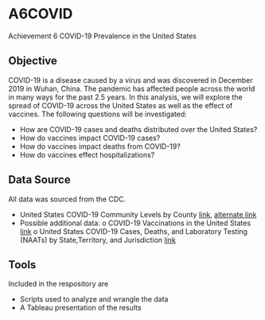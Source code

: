 # A6COVID 
Achievement 6 COVID-19 Prevalence in the United States
## Objective
COVID-19 is a disease caused by a virus and was discovered in December 2019 in Wuhan, China. The pandemic has affected people across the world in many ways for the past 2.5 years. In this analysis, we will explore the spread of COVID-19 across the United States as well as the effect of vaccines.
The following questions will be investigated:
- How are COVID-19 cases and deaths distributed over the United States?
- How do vaccines impact COVID-19 cases?
- How do vaccines impact deaths from COVID-19?
- How do vaccines effect hospitalizations?
## Data Source
All data was sourced from the CDC.
- United States COVID-19 Community Levels by County [link](https://data.cdc.gov/Public-Health-Surveillance/United-States-COVID-19-Community-Levels-by-County/3nnm-4jni), [alternate link](https://covid.cdc.gov/covid-data-tracker/?CDC_AA_refVal=https%3A%2F%2Fwww.cdc.gov%2Fcoronavirus%2F2019-ncov%2Fcases-updates%2Fcases-in-us.html#county-view?list_select_state=all_states&data-type=CommunityLevels)
- Possible additional data:
o COVID-19 Vaccinations in the United States [link](https://covid.cdc.gov/covid-data-tracker/?CDC_AA_refVal=https%3A%2F%2Fwww.cdc.gov%2Fcoronavirus%2F2019-ncov%2Fcases-updates%2Fcases-in-us.html#vaccinations_vacc-people-fully-percent-total)
o United States COVID-19 Cases, Deaths, and Laboratory Testing (NAATs) by State,Territory, and Jurisdiction [link](https://covid.cdc.gov/covid-data-tracker/#cases_totalcases)
## Tools
Included in the respository are
- Scripts used to analyze and wrangle the data
- A Tableau presentation of the results
